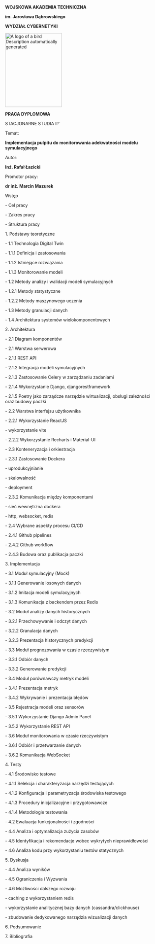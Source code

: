 <p><strong>WOJSKOWA AKADEMIA TECHNICZNA</strong></p>
<p><strong>im. Jarosława Dąbrowskiego</strong></p>
<p><strong>WYDZIAŁ CYBERNETYKI</strong></p>
<p><img src="media/image1.jpeg" style="width:1.91379in;height:2.49645in" alt="A logo of a bird Description automatically generated" /></p>
<p><strong>PRACA DYPLOMOWA</strong></p>
<p>STACJONARNE STUDIA II°</p>
<p>Temat:</p>
<p><strong>Implementacja pulpitu do monitorowania adekwatności modelu symulacyjnego</strong></p>
<p>Autor:</p>
<p><strong>Inż. Rafał Łazicki</strong></p>
<p>Promotor pracy:</p>
<p><strong>dr inż. Marcin Mazurek</strong></p>
<p>Wstęp</p>
<p>- Cel pracy</p>
<p>- Zakres pracy</p>
<p>- Struktura pracy</p>
<p>1. Podstawy teoretyczne</p>
<p>- 1.1 Technologia Digital Twin</p>
<p>- 1.1.1 Definicja i zastosowania</p>
<p>- 1.1.2 Istniejące rozwiązania</p>
<p>- 1.1.3 Monitorowanie modeli</p>
<p>- 1.2 Metody analizy i walidacji modeli symulacyjnych</p>
<p>- 1.2.1 Metody statystyczne</p>
<p>- 1.2.2 Metody maszynowego uczenia</p>
<p>- 1.3 Metody granulacji danych</p>
<p>- 1.4 Architektura systemów wielokomponentowych</p>
<p>2. Architektura</p>
<p>- 2.1 Diagram komponentów</p>
<p>- 2.1 Warstwa serwerowa</p>
<p>- 2.1.1 REST API</p>
<p>- 2.1.2 Integracja modeli symulacyjnych</p>
<p>- 2.1.3 Zastosowanie Celery w zarządzaniu zadaniami</p>
<p>- 2.1.4 Wykorzystanie Django, djangorestframework</p>
<p>- 2.1.5 Poetry jako zarządcze narzędzie wirtualizacji, obsługi zależności oraz budowy paczki</p>
<p>- 2.2 Warstwa interfejsu użytkownika</p>
<p>- 2.2.1 Wykorzystanie ReactJS</p>
<p>- wykorzystanie vite</p>
<p>- 2.2.2 Wykorzystanie Recharts i Material-UI</p>
<p>- 2.3 Konteneryzacja i orkiestracja</p>
<p>- 2.3.1 Zastosowanie Dockera</p>
<p>- uprodukcyjnianie</p>
<p>- skalowalność</p>
<p>- deployment</p>
<p>- 2.3.2 Komunikacja między komponentami</p>
<p>- sieć wewnętrzna dockera</p>
<p>- http, websocket, redis</p>
<p>- 2.4 Wybrane aspekty procesu CI/CD</p>
<p>- 2.4.1 Github pipelines</p>
<p>- 2.4.2 Github workflow</p>
<p>- 2.4.3 Budowa oraz publikacja paczki</p>
<p>3. Implementacja</p>
<p>- 3.1 Moduł symulacyjny (Mock)</p>
<p>- 3.1.1 Generowanie losowych danych</p>
<p>- 3.1.2 Imitacja modeli symulacyjnych</p>
<p>- 3.1.3 Komunikacja z backendem przez Redis</p>
<p>- 3.2 Moduł analizy danych historycznych</p>
<p>- 3.2.1 Przechowywanie i odczyt danych</p>
<p>- 3.2.2 Granulacja danych</p>
<p>- 3.2.3 Prezentacja historycznych predykcji</p>
<p>- 3.3 Moduł prognozowania w czasie rzeczywistym</p>
<p>- 3.3.1 Odbiór danych</p>
<p>- 3.3.2 Generowanie predykcji</p>
<p>- 3.4 Moduł porównawczy metryk modeli</p>
<p>- 3.4.1 Prezentacja metryk</p>
<p>- 3.4.2 Wykrywanie i prezentacja błędów</p>
<p>- 3.5 Rejestracja modeli oraz sensorów</p>
<p>- 3.5.1 Wykorzystanie Django Admin Panel</p>
<p>- 3.5.2 Wykorzystanie REST API</p>
<p>- 3.6 Moduł monitorowania w czasie rzeczywistym</p>
<p>- 3.6.1 Odbiór i przetwarzanie danych</p>
<p>- 3.6.2 Komunikacja WebSocket</p>
<p>4. Testy</p>
<p>- 4.1 Środowisko testowe</p>
<p>- 4.1.1 Selekcja i charakteryzacja narzędzi testujących</p>
<p>- 4.1.2 Konfiguracja i parametryzacja środowiska testowego</p>
<p>- 4.1.3 Procedury inicjalizacyjne i przygotowawcze</p>
<p>- 4.1.4 Metodologie testowania</p>
<p>- 4.2 Ewaluacja funkcjonalności i zgodności</p>
<p>- 4.4 Analiza i optymalizacja zużycia zasobów</p>
<p>- 4.5 Identyfikacja i rekomendacje wobec wykrytych nieprawidłowości</p>
<p>- 4.6 Analiza kodu przy wykorzystaniu testów statycznych</p>
<p>5. Dyskusja</p>
<p>- 4.4 Analiza wyników</p>
<p>- 4.5 Ograniczenia i Wyzwania</p>
<p>- 4.6 Możliwości dalszego rozwoju</p>
<p>- caching z wykorzystaniem redis</p>
<p>- wykorzystanie analitycznej bazy danych (cassandra/clickhouse)</p>
<p>- zbudowanie dedykowanego narzędzia wizualizacji danych</p>
<p>6. Podsumowanie</p>
<p>7. Bibliografia</p>
